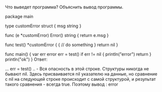 Что выведет программа? Объяснить вывод программы.

package main

type customError struct {
  msg string
}

func (e *customError) Error() string {
  return e.msg
}

func test() *customError {
  {
    // do something
  }
  return nil
}

func main() {
  var err error
  err = test()
  if err != nil {
    println("error")
    return
  }
  println("ok")
}
Ответ:

...
  err = test() .. - Вся опасность в этой строке. Структуры никогда не бывают nil. Здесь присваивается nil указателю на данные, но сравнение с nil на следующей строке происходит с самой структурой, и результат такого сравнения - всегда true. 
  Поэтому вывод : error